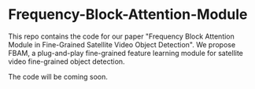 # Frequency-Block-Attention-Module
This repo contains the code for our paper "Frequency Block Attention Module in Fine-Grained Satellite Video Object Detection". We propose FBAM, a plug-and-play fine-grained feature learning module for satellite video fine-grained object detection.

The code will be coming soon.
